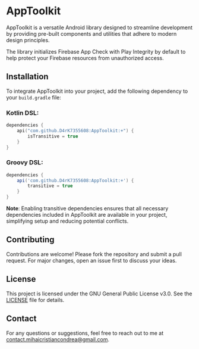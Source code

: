 # AppToolkit

AppToolkit is a versatile Android library designed to streamline development by providing pre-built components and utilities that adhere to modern design principles.

The library initializes Firebase App Check with Play Integrity by default to help protect your Firebase resources from unauthorized access.

## Installation

To integrate AppToolkit into your project, add the following dependency to your `build.gradle` file:

### **Kotlin DSL**:

```kotlin
dependencies {
    api("com.github.D4rK7355608:AppToolkit:+") {
        isTransitive = true
    }
}
```

### **Groovy DSL**:

```groovy
dependencies {
    api('com.github.D4rK7355608:AppToolkit:+') {
        transitive = true
    }
}
```

**Note**: Enabling transitive dependencies ensures that all necessary dependencies included in AppToolkit are available in your project, simplifying setup and reducing potential conflicts.

## Contributing

Contributions are welcome! Please fork the repository and submit a pull request. For major changes, open an issue first to discuss your ideas.

## License

This project is licensed under the GNU General Public License v3.0. See the [LICENSE](LICENSE.md) file for details.

## Contact

For any questions or suggestions, feel free to reach out to me at [contact.mihaicristiancondrea@gmail.com](mailto:contact.mihaicristiancondrea@gmail.com).